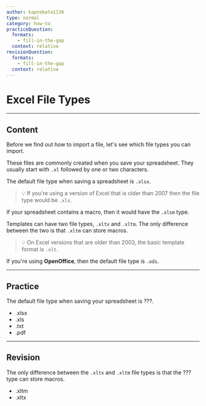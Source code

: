 ```yaml
---
author: kapnobatai136
type: normal
category: how-to
practiceQuestion:
  formats:
    - fill-in-the-gap
  context: relative
revisionQuestion:
  formats:
    - fill-in-the-gap
  context: relative
---
```


# Excel File Types


---

## Content

Before we find out how to import a file, let's see which file types you can import.

These files are commonly created when you save your spreadsheet. They usually start with `.xl` followed by one or two characters. 

The default file type when saving a spreadsheet is `.xlsx`. 

> 💡 If you're using a version of Excel that is older than 2007 then the file type would be `.xls`.

If your spreadsheet contains a macro, then it would have the `.xlsm` type.

Templates can have two file types, `.xltx` and `.xltm`. The only difference between the two is that `.xltm` can store macros.

> 💡 On Excel versions that are older than 2003, the basic template format is `.xlt`.

If you're using **OpenOffice**, then the default file type is `.ods`.


---

## Practice

The default file type when saving your spreadsheet is ???.

- .xlsx
- .xls
- .txt
- .pdf


---

## Revision

The only difference between the `.xltx` and `.xltm` file types is that the ??? type can store macros.

- .xltm
- .xltx

